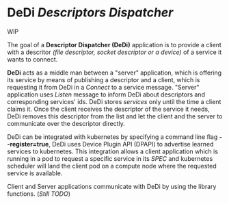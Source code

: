 # DeDi *Descriptors Dispatcher*

WIP

The goal of a **Descriptor Dispatcher (DeDi)** application is to provide a client with a descritor *(file descriptor, socket descriptor or a device)* of a service it wants to connect. 

**DeDi** acts as a middle man between a "server" application, which is offering its service by means of publishing a descriptor and a client, which is requesting it from DeDi in a *Connect* to a service message. "Server" application uses *Listen* message to inform DeDi about descriptors and corresponding services' ids. DeDi stores *services* only until the time a client claims it. Once the client receives the descriptor of the service it needs, DeDi removes this descriptor from the list and let the client and the server to communicate over the descriptor directly. 

DeDi can be integrated with kubernetes by specifying a command line flag **--register=true**, DeDi uses Device Plugin API (DPAPI) to advertise learned services to kubernetes. This integration allows a client application which is running in a pod to request a specific service in its *SPEC* and kubernetes scheduler will land the client pod on a compute node where the requested service is available.

Client and Server applications communicate with DeDi by using the library functions. (*Still TODO*)
